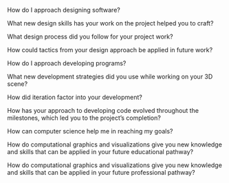 
How do I approach designing software?
    
What new design skills has your work on the project helped you to craft?

What design process did you follow for your project work?

How could tactics from your design approach be applied in future work?

How do I approach developing programs?

What new development strategies did you use while working on your 3D scene?

How did iteration factor into your development?

How has your approach to developing code evolved throughout the milestones, which led you to the project’s completion?


How can computer science help me in reaching my goals?

How do computational graphics and visualizations give you new knowledge and skills that can be applied in your future educational pathway?

How do computational graphics and visualizations give you new knowledge and skills that can be applied in your future professional pathway?
